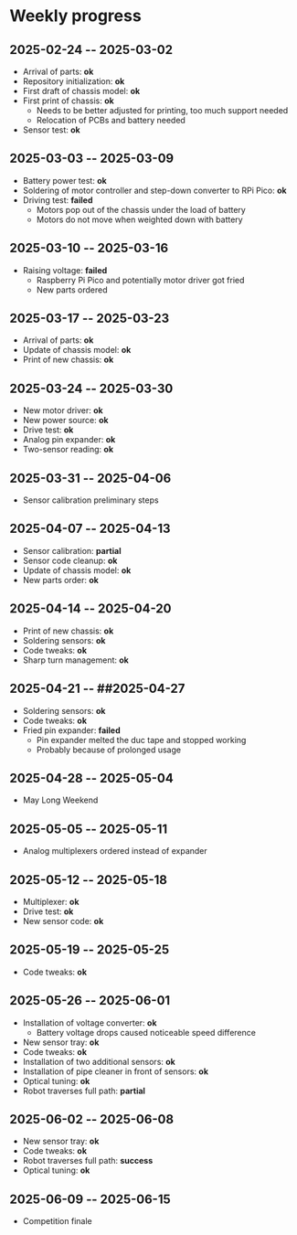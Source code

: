 # Weekly progress

## 2025-02-24 -- 2025-03-02

* Arrival of parts: **ok**
* Repository initialization: **ok**
* First draft of chassis model: **ok**
* First print of chassis: **ok**
	* Needs to be better adjusted for printing, too much support needed
	* Relocation of PCBs and battery needed
* Sensor test: **ok**

## 2025-03-03 -- 2025-03-09

* Battery power test: **ok**
* Soldering of motor controller and step-down converter to RPi Pico: **ok**
* Driving test: **failed**
	* Motors pop out of the chassis under the load of battery
	* Motors do not move when weighted down with battery

## 2025-03-10 -- 2025-03-16

* Raising voltage: **failed**
	* Raspberry Pi Pico and potentially motor driver got fried
	* New parts ordered

## 2025-03-17 -- 2025-03-23

* Arrival of parts: **ok**
* Update of chassis model: **ok**
* Print of new chassis: **ok**

## 2025-03-24 -- 2025-03-30

* New motor driver: **ok**
* New power source: **ok**
* Drive test: **ok**
* Analog pin expander: **ok**
* Two-sensor reading: **ok**

## 2025-03-31 -- 2025-04-06

* Sensor calibration preliminary steps

## 2025-04-07 -- 2025-04-13

* Sensor calibration: **partial**
* Sensor code cleanup: **ok**
* Update of chassis model: **ok**
* New parts order: **ok**

## 2025-04-14 -- 2025-04-20

* Print of new chassis: **ok**
* Soldering sensors: **ok**
* Code tweaks: **ok**
* Sharp turn management: **ok**

## 2025-04-21 -- ##2025-04-27

* Soldering sensors: **ok**
* Code tweaks: **ok**
* Fried pin expander: **failed**
	* Pin expander melted the duc tape and stopped working
	* Probably because of prolonged usage

## 2025-04-28 -- 2025-05-04

* May Long Weekend

## 2025-05-05 -- 2025-05-11

* Analog multiplexers ordered instead of expander

## 2025-05-12 -- 2025-05-18

* Multiplexer: **ok**
* Drive test: **ok**
* New sensor code: **ok**

## 2025-05-19 -- 2025-05-25

* Code tweaks: **ok**

## 2025-05-26 -- 2025-06-01

* Installation of voltage converter: **ok**
	* Battery voltage drops caused noticeable speed difference
* New sensor tray: **ok**
* Code tweaks: **ok**
* Installation of two additional sensors: **ok**
* Installation of pipe cleaner in front of sensors: **ok**
* Optical tuning: **ok**
* Robot traverses full path: **partial**

## 2025-06-02 -- 2025-06-08

* New sensor tray: **ok**
* Code tweaks: **ok**
* Robot traverses full path: **success**
* Optical tuning: **ok**

## 2025-06-09 -- 2025-06-15

* Competition finale
